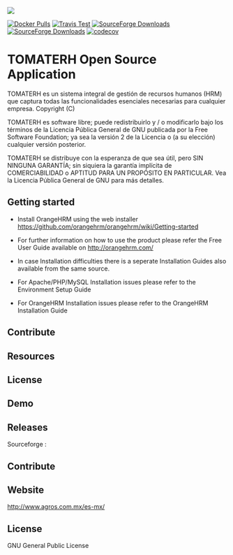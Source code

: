 ![](https://i.ibb.co/bKR0g69/stack-logo-dark.png)

[![Docker Pulls](https://img.shields.io/docker/pulls/orangehrm/orangehrm.svg)](https://hub.docker.com/r/orangehrm/orangehrm)  [![Travis Test](https://img.shields.io/travis/orangehrm/orangehrm/master.svg)](https://travis-ci.org/orangehrm/orangehrm)  [![SourceForge Downloads](https://img.shields.io/sourceforge/dm/orangehrm.svg)](https://sourceforge.net/projects/orangehrm/) [![SourceForge Downloads](https://img.shields.io/sourceforge/dt/orangehrm.svg)](https://sourceforge.net/projects/orangehrm/) [![codecov](https://codecov.io/gh/orangehrm/orangehrm/branch/develop/graph/badge.svg)](https://codecov.io/gh/orangehrm/develop)

# TOMATERH Open Source Application

TOMATERH es un sistema integral de gestión de recursos humanos (HRM) que captura todas las funcionalidades esenciales necesarias para cualquier empresa. Copyright (C) 

TOMATERH es software libre; puede redistribuirlo y / o modificarlo bajo los términos de la Licencia Pública General de GNU publicada por la Free Software Foundation; ya sea la versión 2 de la Licencia o (a su elección) cualquier versión posterior.

TOMATERH se distribuye con la esperanza de que sea útil, pero SIN NINGUNA GARANTÍA; sin siquiera la garantía implícita de COMERCIABILIDAD o APTITUD PARA UN PROPÓSITO EN PARTICULAR. Vea la Licencia Pública General de GNU para más detalles.



## Getting started

- Install OrangeHRM using the web installer
  https://github.com/orangehrm/orangehrm/wiki/Getting-started

- For further information on how to use the product please refer the Free User Guide available on http://orangehrm.com/

- In case Installation difficulties there is a seperate Installation Guides also available from the same source. 

- For Apache/PHP/MySQL Installation issues please refer to the Environment Setup Guide

- For OrangeHRM Installation issues please refer to the OrangeHRM Installation Guide

## Contribute


## Resources



## License 


## Demo


## Releases
Sourceforge : 

## Contribute



## Website
http://www.agros.com.mx/es-mx/

## License 
GNU General Public License

